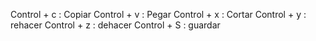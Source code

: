 Control + c : Copiar
Control + v : Pegar
Control + x : Cortar
Control + y : rehacer
Control + z : dehacer
Control + S : guardar